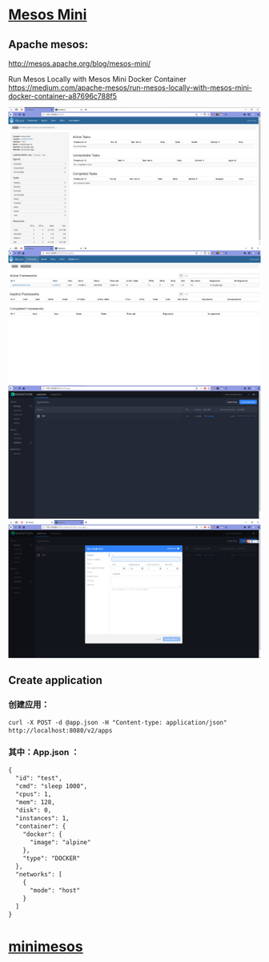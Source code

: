 # [Mesos Mini](https://hub.docker.com/r/mesos/mesos-mini/)

## Apache mesos:
http://mesos.apache.org/blog/mesos-mini/   


Run Mesos Locally with Mesos Mini Docker Container     
https://medium.com/apache-mesos/run-mesos-locally-with-mesos-mini-docker-container-a87696c788f5


![mesos01](_image/mesos01.png)
![mesos02](_image/mesos02.png)
![mesos03](_image/mesos03.png)
![mesos04](_image/mesos04.png)



## Create application

### 创建应用：

```
curl -X POST -d @app.json -H "Content-type: application/json" http://localhost:8080/v2/apps
```

### 其中：App.json ：    

```
{
  "id": "test",
  "cmd": "sleep 1000",
  "cpus": 1,
  "mem": 128,
  "disk": 0,
  "instances": 1,
  "container": {
    "docker": {
      "image": "alpine"
    },
    "type": "DOCKER"
  },
  "networks": [
    {
      "mode": "host"
    }
  ]
}
```




# [minimesos](https://github.com/ContainerSolutions/minimesos)


